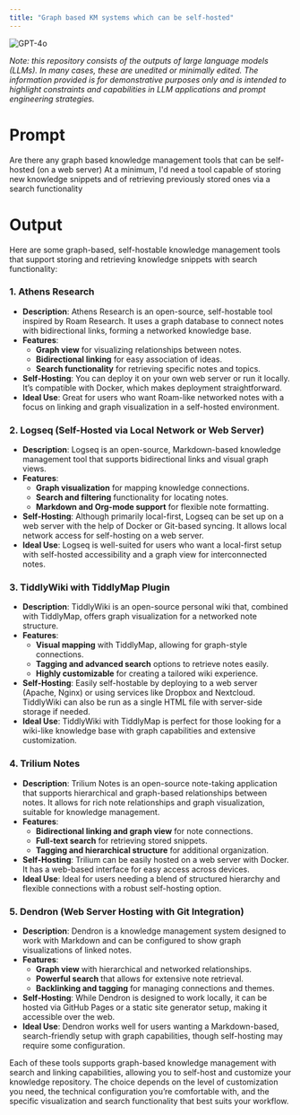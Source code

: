 ```yaml
---
title: "Graph based KM systems which can be self-hosted"
---
```

![GPT-4o](https://img.shields.io/badge/GPT--4o-3333FF?style=for-the-badge&logo=openai&logoColor=white)



*Note: this repository consists of the outputs of large language models (LLMs). In many cases, these are unedited or minimally edited. The information provided is for demonstrative purposes only and is intended to highlight constraints and capabilities in LLM applications and prompt engineering strategies.*


# Prompt

Are there any graph based knowledge management tools that can be self-hosted (on a web server) At a minimum, I'd need a tool capable of storing new knowledge snippets and of retrieving previously stored ones via a search functionality

# Output

Here are some graph-based, self-hostable knowledge management tools that support storing and retrieving knowledge snippets with search functionality:

### 1. **Athens Research**
   - **Description**: Athens Research is an open-source, self-hostable tool inspired by Roam Research. It uses a graph database to connect notes with bidirectional links, forming a networked knowledge base.
   - **Features**:
     - **Graph view** for visualizing relationships between notes.
     - **Bidirectional linking** for easy association of ideas.
     - **Search functionality** for retrieving specific notes and topics.
   - **Self-Hosting**: You can deploy it on your own web server or run it locally. It’s compatible with Docker, which makes deployment straightforward.
   - **Ideal Use**: Great for users who want Roam-like networked notes with a focus on linking and graph visualization in a self-hosted environment.

### 2. **Logseq (Self-Hosted via Local Network or Web Server)**
   - **Description**: Logseq is an open-source, Markdown-based knowledge management tool that supports bidirectional links and visual graph views.
   - **Features**:
     - **Graph visualization** for mapping knowledge connections.
     - **Search and filtering** functionality for locating notes.
     - **Markdown and Org-mode support** for flexible note formatting.
   - **Self-Hosting**: Although primarily local-first, Logseq can be set up on a web server with the help of Docker or Git-based syncing. It allows local network access for self-hosting on a web server.
   - **Ideal Use**: Logseq is well-suited for users who want a local-first setup with self-hosted accessibility and a graph view for interconnected notes.

### 3. **TiddlyWiki with TiddlyMap Plugin**
   - **Description**: TiddlyWiki is an open-source personal wiki that, combined with TiddlyMap, offers graph visualization for a networked note structure.
   - **Features**:
     - **Visual mapping** with TiddlyMap, allowing for graph-style connections.
     - **Tagging and advanced search** options to retrieve notes easily.
     - **Highly customizable** for creating a tailored wiki experience.
   - **Self-Hosting**: Easily self-hostable by deploying to a web server (Apache, Nginx) or using services like Dropbox and Nextcloud. TiddlyWiki can also be run as a single HTML file with server-side storage if needed.
   - **Ideal Use**: TiddlyWiki with TiddlyMap is perfect for those looking for a wiki-like knowledge base with graph capabilities and extensive customization.

### 4. **Trilium Notes**
   - **Description**: Trilium Notes is an open-source note-taking application that supports hierarchical and graph-based relationships between notes. It allows for rich note relationships and graph visualization, suitable for knowledge management.
   - **Features**:
     - **Bidirectional linking and graph view** for note connections.
     - **Full-text search** for retrieving stored snippets.
     - **Tagging and hierarchical structure** for additional organization.
   - **Self-Hosting**: Trilium can be easily hosted on a web server with Docker. It has a web-based interface for easy access across devices.
   - **Ideal Use**: Ideal for users needing a blend of structured hierarchy and flexible connections with a robust self-hosting option.

### 5. **Dendron (Web Server Hosting with Git Integration)**
   - **Description**: Dendron is a knowledge management system designed to work with Markdown and can be configured to show graph visualizations of linked notes.
   - **Features**:
     - **Graph view** with hierarchical and networked relationships.
     - **Powerful search** that allows for extensive note retrieval.
     - **Backlinking and tagging** for managing connections and themes.
   - **Self-Hosting**: While Dendron is designed to work locally, it can be hosted via GitHub Pages or a static site generator setup, making it accessible over the web.
   - **Ideal Use**: Dendron works well for users wanting a Markdown-based, search-friendly setup with graph capabilities, though self-hosting may require some configuration.

Each of these tools supports graph-based knowledge management with search and linking capabilities, allowing you to self-host and customize your knowledge repository. The choice depends on the level of customization you need, the technical configuration you’re comfortable with, and the specific visualization and search functionality that best suits your workflow.